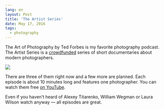 ```yaml
---
lang: en
layout: Post
title: 'The Artist Series'
date: May 17, 2016
tags:
  - photography
---
```


The Art of Photography by Ted Forbes is my favorite photography podcast. The Artist Series is a [crowdfunded](http://fundaop.com/) series of short documentaries about modern photographers.

![](/images/blog/artistseries.jpg)

There are three of them right now and a few more are planned. Each episode is about 10 minutes long and features one photographer. You can watch them free [on YouTube](https://www.youtube.com/playlist?list=PLGEE7pGLuppS6Wn-FHetQPfo0QbeDiTYe).

<!--more-->

<x-video src="https://www.youtube.com/embed/qA58BYmNxkQ">

Even if you haven’t heard of Alexey Titarenko, William Wegman or Laura Wilson watch anyway — all episodes are great.
